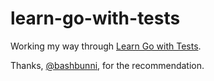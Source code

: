 # learn-go-with-tests

Working my way through [Learn Go with Tests](https://quii.gitbook.io/learn-go-with-tests).

Thanks, [@bashbunni](https://github.com/bashbunni), for the recommendation.
